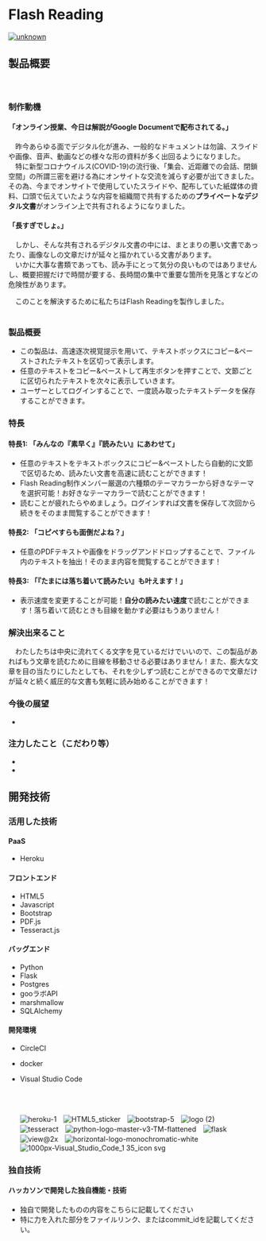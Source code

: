 # Flash Reading

[![unknown](https://user-images.githubusercontent.com/61216147/97867819-e6ff9c80-1d51-11eb-8c5d-4e82e9e47f44.png)](https://flash-reading.herokuapp.com/)

## 製品概要
　
### 制作動機
#### 「オンライン授業、今日は解説がGoogle Documentで配布されてる。」<br>

　昨今あらゆる面でデジタル化が進み、一般的なドキュメントは勿論、スライドや画像、音声、動画などの様々な形の資料が多く出回るようになりました。<br>
　特に新型コロナウイルス(COVID-19)の流行後、「集会、近距離での会話、閉鎖空間」の所謂三密を避ける為にオンサイトな交流を減らす必要が出てきました。
その為、今までオンサイトで使用していたスライドや、配布していた紙媒体の資料、口頭で伝えていたような内容を組織間で共有するための**プライベートなデジタル文書**がオンライン上で共有されるようになりました。

#### 「長すぎでしょ。」

　しかし、そんな共有されるデジタル文書の中には、まとまりの悪い文書であったり、画像なしの文章だけが延々と描かれている文書があります。<br>
　いかに大事な書類であっても、読み手にとって気分の良いものではありませんし、概要把握だけで時間が要する、長時間の集中で重要な箇所を見落とすなどの危険性があります。<br>

　このことを解決するために私たちはFlash Readingを製作しました。<br><br>

### 製品概要
* この製品は、高速逐次視覚提示を用いて、テキストボックスにコピー&ペーストされたテキストを区切って表示します。
* 任意のテキストをコピー&ペーストして再生ボタンを押すことで、文節ごとに区切られたテキストを次々に表示していきます。
* ユーザーとしてログインすることで、一度読み取ったテキストデータを保存することができます。

### 特長
#### 特長1: 「みんなの『素早く』『読みたい』にあわせて」
* 任意のテキストをテキストボックスにコピー&ペーストしたら自動的に文節で区切るため、読みたい文書を高速に読むことができます！
* Flash Reading制作メンバー厳選の六種類のテーマカラーから好きなテーマを選択可能！お好きなテーマカラーで読むことができます！
* 読むことが疲れたらやめましょう。ログインすれば文書を保存して次回から続きをそのまま閲覧することができます！

#### 特長2: 「コピペすらも面倒だよね？」
* 任意のPDFテキストや画像をドラッグアンドドロップすることで、ファイル内のテキストを抽出！そのまま内容を閲覧することができます！

#### 特長3: 「『たまには落ち着いて読みたい』も叶えます！」
* 表示速度を変更することが可能！**自分の読みたい速度**で読むことができます！落ち着いて読むときも目線を動かす必要はもうありません！

### 解決出来ること
　わたしたちは中央に流れてくる文字を見ているだけでいいので、この製品があればもう文章を読むために目線を移動させる必要はありません！また、膨大な文章を目の当たりにしたとしても、それを少しずつ読むことができるので文章だけが延々と続く威圧的な文書も気軽に読み始めることができます！

### 今後の展望
* 
### 注力したこと（こだわり等）
*
*

## 開発技術
### 活用した技術
#### PaaS
* Heroku

#### フロントエンド
* HTML5
* Javascript
* Bootstrap
* PDF.js
* Tesseract.js

#### バッグエンド
* Python
* Flask
* Postgres
* gooラボAPI
* marshmallow
* SQLAlchemy

#### 開発環境
* CircleCI
* docker
* Visual Studio Code
  
  <br/><br/>
  
  ![heroku-1](https://user-images.githubusercontent.com/61216147/98361141-56d19800-206e-11eb-8f25-d07c4b8e5a44.png)　![HTML5_sticker](https://user-images.githubusercontent.com/61216147/98361309-a31cd800-206e-11eb-9434-e019c24410fb.png)　![bootstrap-5](https://user-images.githubusercontent.com/61216147/98361380-c6e01e00-206e-11eb-8348-48618d8ecc22.png)　![logo (2)](https://user-images.githubusercontent.com/61216147/98361500-fc850700-206e-11eb-9097-e02718f889d1.png)　![tesseract](https://user-images.githubusercontent.com/61216147/98361582-25a59780-206f-11eb-9a1b-d736e882439a.png)　![python-logo-master-v3-TM-flattened](https://user-images.githubusercontent.com/61216147/98361666-4bcb3780-206f-11eb-8fb3-2674d02af3a9.png)　![flask](https://user-images.githubusercontent.com/61216147/98361764-7fa65d00-206f-11eb-89bd-811705a32333.png)　![view@2x](https://user-images.githubusercontent.com/61216147/98361867-a6649380-206f-11eb-9f1b-7210ba80b12a.png)　![horizontal-logo-monochromatic-white](https://user-images.githubusercontent.com/61216147/98361929-c005db00-206f-11eb-8eef-c70417548671.png)　![1000px-Visual_Studio_Code_1 35_icon svg](https://user-images.githubusercontent.com/61216147/98362067-f5aac400-206f-11eb-967a-2093bb122068.png)


### 独自技術
#### ハッカソンで開発した独自機能・技術
* 独自で開発したものの内容をこちらに記載してください
* 特に力を入れた部分をファイルリンク、またはcommit_idを記載してください。